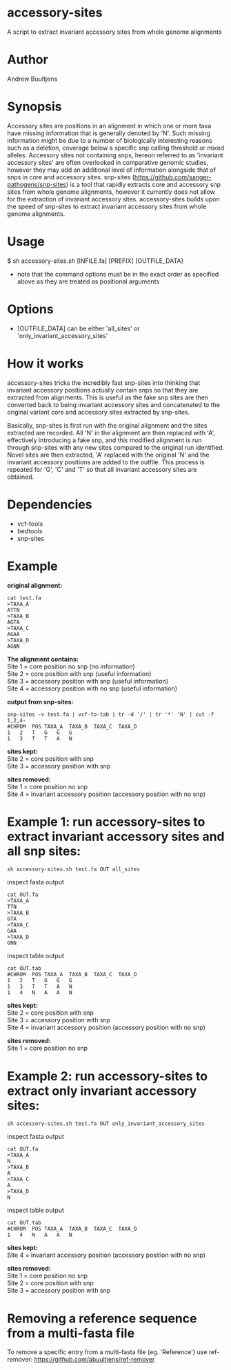 # accessory-sites
A script to extract invariant accessory sites from whole genome alignments

# Author
Andrew Buultjens

# Synopsis
Accessory sites are positions in an alignment in which one or more taxa have missing information that is generally denoted by 'N'. Such missing information might be due to a number of biologically interesting reasons such as a deletion, coverage below a specific snp calling threshold or mixed alleles. Accessory sites not containing snps, hereon referred to as 'invariant accessory sites' are often overlooked in comparative genomic studies, however they may add an additional level of information alongside that of snps in core and accessory sites. snp-sites (https://github.com/sanger-pathogens/snp-sites) is a tool that rapidly extracts core and accessory snp sites from whole genome alignments, however it currently does not allow for the extraction of invariant accessory sites. accessory-sites builds upon the speed of snp-sites to extract invariant accessory sites from whole genome alignments.

# Usage
$ sh accessory-sites.sh [INFILE.fa] [PREFIX] [OUTFILE_DATA]  

* note that the command options must be in the exact order as specified above as they are treated as positional arguments

# Options
* [OUTFILE_DATA] can be either 'all_sites' or 'only_invariant_accessory_sites'

# How it works
accessory-sites tricks the incredibly fast snp-sites into thinking that invariant accessory positions actually contain snps so that they are extracted from alignments. This is useful as the fake snp sites are then converted back to being invariant accessory sites and concatenated to the original variant core and accessory sites extracted by snp-sites.

Basically, snp-sites is first run with the original alignment and the sites extracted are recorded. All 'N' in the alignment are then replaced with 'A', effectively introducing a fake snp, and this modified alignment is run through snp-sites with any new sites compared to the original run identified. Novel sites are then extracted, 'A' replaced with the original 'N' and the invariant accessory positions are added to the outfile. This process is repeated for 'G', 'C' and 'T' so that all invariant accessory sites are obtained.

# Dependencies
* vcf-tools     
* bedtools     
* snp-sites    

# Example

**original alignment:**   
```
cat test.fa
>TAXA_A
ATTN
>TAXA_B
AGTA
>TAXA_C
AGAA
>TAXA_D
AGNN
```
**The alignment contains:**   
Site 1 = core position no snp (no information)   
Site 2 = core position with snp (useful information)   
Site 3 = accessory position with snp (useful information)   
Site 4 = accessory position with no snp (useful information)   

**output from snp-sites:**   
```
snp-sites -v test.fa | vcf-to-tab | tr -d '/' | tr '*' 'N' | cut -f 1,2,4- 
#CHROM	POS	TAXA_A	TAXA_B	TAXA_C	TAXA_D
1	2	T	G	G	G
1	3	T	T	A	N
```
**sites kept:**  
Site 2 = core position with snp   
Site 3 = accessory position with snp   

**sites removed:**   
Site 1 = core position no snp  
Site 4 = invariant accessory position (accessory position with no snp)  

# Example 1: run accessory-sites to extract invariant accessory sites and all snp sites:

```
sh accessory-sites.sh test.fa OUT all_sites
```
inspect fasta output
```
cat OUT.fa
>TAXA_A
TTN
>TAXA_B
GTA
>TAXA_C
GAA
>TAXA_D
GNN
```
inspect table output
```
cat OUT.tab
#CHROM	POS	TAXA_A	TAXA_B	TAXA_C	TAXA_D
1	2	T	G	G	G
1	3	T	T	A	N
1	4	N	A	A	N
```
**sites kept:**  
Site 2 = core position with snp   
Site 3 = accessory position with snp   
Site 4 = invariant accessory position (accessory position with no snp)  

**sites removed:**   
Site 1 = core position no snp  

# Example 2: run accessory-sites to extract only invariant accessory sites:
```
sh accessory-sites.sh test.fa OUT only_invariant_accessory_sites
```
inspect fasta output
```
cat OUT.fa
>TAXA_A
N
>TAXA_B
A
>TAXA_C
A
>TAXA_D
N
```
inspect table output
```
cat OUT.tab
#CHROM	POS	TAXA_A	TAXA_B	TAXA_C	TAXA_D
1	4	N	A	A	N
```
**sites kept:**  
Site 4 = invariant accessory position (accessory position with no snp)  

**sites removed:**   
Site 1 = core position no snp  
Site 2 = core position with snp   
Site 3 = accessory position with snp  

# Removing a reference sequence from a multi-fasta file
To remove a specific entry from a multi-fasta file (eg. 'Reference') use ref-remover:
https://github.com/abuultjens/ref-remover

